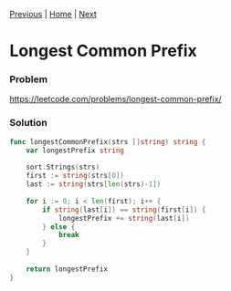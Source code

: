 [Previous](https://github.com/albertopformoso/go-leetcode/blob/main/013-roman-to-integer/013-roman-to-integer.md) | [Home](https://github.com/albertopformoso/go-leetcode) | [Next](https://github.com/albertopformoso/go-leetcode/blob/main/015-3sum/015-3sum.md)

# Longest Common Prefix

### Problem

https://leetcode.com/problems/longest-common-prefix/

### Solution

```go
func longestCommonPrefix(strs []string) string {
    var longestPrefix string
    
    sort.Strings(strs)
    first := string(strs[0])
    last := string(strs[len(strs)-1])
    
    for i := 0; i < len(first); i++ {
        if string(last[i]) == string(first[i]) {
            longestPrefix += string(last[i])
        } else {
            break
        }
    }
    
    return longestPrefix
}
```
